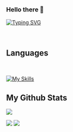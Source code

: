 ### Hello there 👋

[![Typing SVG](https://readme-typing-svg.demolab.com?font=Fira+Code&duration=2500&pause=500&multiline=true&random=false&width=600&height=120&lines=Nick+Liou+;Electrical+and+Computer+Engineering+student)](https://git.io/typing-svg)

<br/>

<!--
## You can find me on 

<a href="https://gkos.dev/Resume.pdf">
    <img src="https://img.shields.io/badge/PDF-CV-red?style=flat-square&logo=adobe">
</a>  --> 
<!--</a>
<a href="mailto:georgiou.kostas94@gmail.com">
    <img src="https://img.shields.io/badge/-Email-red?style=flat-square&logo=gmail&logoColor=white">
</a>
<a href='https://scholar.google.com/citations?user=b___QQ8AAAAJ&hl=en&authuser=1&oi=sra' target="_blank">
    <img alt='GoogleScholar' src='https://img.shields.io/badge/Scholar-100000?style=flat&logo=GoogleScholar&logoColor=white&&color=0181FF'>
</a>
<a href="https://pypi.org/user/drkostas/">
    <img src="https://img.shields.io/badge/PyPi-drkostas-blue?style=flat-square&logo=pypi&logoColor=white">
</a> --> 
<!--
## Frontend Development 
<br/>

[![My Skills](https://skillicons.dev/icons?i=ts,html,css,angular,js)](https://skillicons.dev)

-->

## Languages 
<br/>

[![My Skills](https://skillicons.dev/icons?i=python,c,cpp,java,arduino,matlab,mysql,verilog)](https://skillicons.dev)

## My Github Stats

![](http://github-profile-summary-cards.vercel.app/api/cards/profile-details?username=Nick-Liou&theme=2077)

![](http://github-profile-summary-cards.vercel.app/api/cards/repos-per-language?username=Nick-Liou&theme=2077)
![](http://github-profile-summary-cards.vercel.app/api/cards/most-commit-language?username=Nick-Liou&theme=2077)

<!--
**Nick-Liou/Nick-Liou** is a ✨ _special_ ✨ repository because its `README.md` (this file) appears on your GitHub profile.

Here are some ideas to get you started:

- 🔭 I’m currently working on ...
- 🌱 I’m currently learning ...
- 👯 I’m looking to collaborate on ...
- 🤔 I’m looking for help with ...
- 💬 Ask me about ...
- 📫 How to reach me: ...
- 😄 Pronouns: ...
- ⚡ Fun fact: ...
-->
